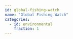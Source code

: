 ```yaml
---
id: global-fishing-watch
name: "Global Fishing Watch"
categories:
  - id: environmental
    fraction: 1
--- 
```

